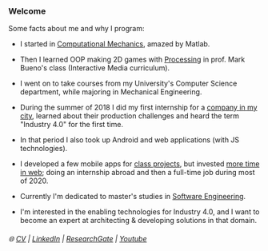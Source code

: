 ### Welcome

Some facts about me and why I program:

- I started in [Computational Mechanics](https://drive.google.com/file/d/1fj_NyQCMNPLJ5OtAql2qc3FKChcwu_mV/view), amazed by Matlab.

- Then I learned OOP making 2D games with [Processing](https://processing.org/) in prof. Mark Bueno's class (Interactive Media curriculum).

- I went on to take courses from my University's Computer Science department, while majoring in Mechanical Engineering. 

- During the summer of 2018 I did my first internship for a [company in my city](https://www.tecopesca.com/), learned about their production challenges and heard the term "Industry 4.0" for the first time.

- In that period I also took up Android and web applications (with JS technologies).

- I developed a few mobile apps for [class projects](https://github.com/linomp/trip_plus_plus_android), but invested [more time in web](https://www.linkedin.com/in/lino-mp/#experience-section); doing an internship abroad and then a full-time job during most of 2020.

- Currently I'm dedicated to master's studies in [Software Engineering](https://www.cs.ut.ee/en/studying/software-engineering-msc). 

- I'm interested in the enabling technologies for Industry 4.0, and I want to become an expert at architecting & developing solutions in that domain.

###### :globe_with_meridians: [CV](https://drive.google.com/file/d/1pYv5m6SiAlh4wDjmAke4xLFVErn5jLCR/view?usp=sharing)  |  [LinkedIn](https://www.linkedin.com/in/lino-mp/) |  [ResearchGate](https://www.researchgate.net/profile/Lino-Mediavilla-Ponce-2)    |  [Youtube](https://www.youtube.com/channel/UCZkV9Lik6CgCtiTS2hb3y-g) 

<!-- 
![](https://github-readme-stats.vercel.app/api/?username=linomp&count_private=true&layout=compact&theme=react&show_icons=true&custom_title=Github+Stats)
-->
